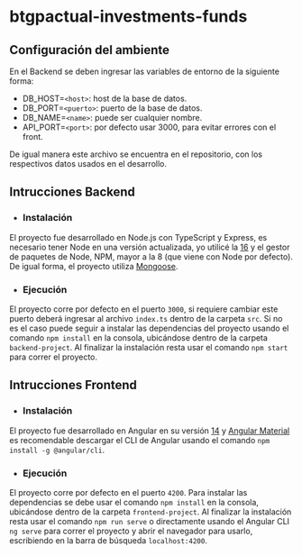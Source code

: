 # btgpactual-investments-funds

## Configuración del ambiente
En el Backend se deben ingresar las variables de entorno de la siguiente forma:
  - DB_HOST=`<host>`: host de la base de datos.
  - DB_PORT=`<puerto>`: puerto de la base de datos.
  - DB_NAME=`<name>`: puede ser cualquier nombre.
  - API_PORT=`<port>`: por defecto usar 3000, para evitar errores con el front.

De igual manera este archivo se encuentra en el repositorio, con los respectivos datos usados en el desarrollo.

## Intrucciones Backend

- ### Instalación
El proyecto fue desarrollado en Node.js con TypeScript y Express, es necesario tener Node en una versión actualizada, yo utilicé la [16](https://nodejs.org/es/download/) y el gestor de paquetes de Node, NPM, mayor a la 8 (que viene con Node por defecto). De igual forma, el proyecto utiliza [Mongoose](https://mongoosejs.com/docs/guide.html).

- ### Ejecución
El proyecto corre por defecto en el puerto `3000`, si requiere cambiar este puerto deberá ingresar al archivo `index.ts` dentro de la carpeta `src`. Si no es el caso puede seguir a instalar las dependencias del proyecto usando el comando `npm install` en la consola, ubicándose dentro de la carpeta `backend-project`. Al finalizar la instalación resta usar el comando `npm start` para correr el proyecto.

## Intrucciones Frontend

- ### Instalación
El proyecto fue desarrollado en Angular en su versión [14](https://angular.io/docs) y [Angular Material](https://material.angular.io/guides) es recomendable descargar el CLI de Angular usando el comando `npm install -g @angular/cli`.

- ### Ejecución
El proyecto corre por defecto en el puerto `4200`. Para instalar las dependencias se debe usar el comando `npm install` en la consola, ubicándose dentro de la carpeta `frontend-project`. Al finalizar la instalación resta usar el comando `npm run serve` o directamente usando el Angular CLI `ng serve` para correr el proyecto y abrir el navegador para usarlo, escribiendo en la barra de búsqueda `localhost:4200`.
